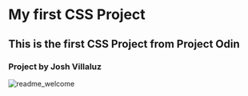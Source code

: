 # My first CSS Project
## This is the first CSS Project from Project Odin
### Project by Josh Villaluz

![readme_welcome](path/to/readme_welcome.png)